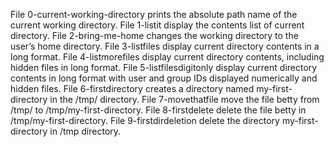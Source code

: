 File 0-current-working-directory prints the absolute path name of the current working directory.
File 1-listit display the contents list of current directory.
File 2-bring-me-home changes the working directory to the user’s home directory.
File 3-listfiles display current directory contents in a long format.
File 4-listmorefiles display current directory contents, including hidden files in long format.
File 5-listfilesdigitonly display current directory contents in long format with user and group IDs displayed numerically and hidden files.
File 6-firstdirectory creates a directory named my-first-directory in the /tmp/ directory.
File 7-movethatfile move the file betty from /tmp/ to /tmp/my-first-directory.
File 8-firstdelete delete the file betty in /tmp/my-first-directory.
File 9-firstdirdeletion delete the directory my-first-directory in /tmp directory.
